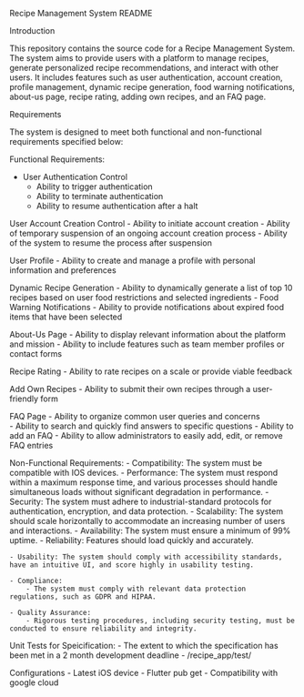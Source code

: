 Recipe Management System README

Introduction

This repository contains the source code for a Recipe Management System. The system aims to provide users with a platform to manage recipes, generate personalized recipe recommendations, and interact with other users. It includes features such as user authentication, account creation, profile management, dynamic recipe generation, food warning notifications, about-us page, recipe rating, adding own recipes, and an FAQ page.

Requirements

The system is designed to meet both functional and non-functional requirements specified below:

Functional Requirements:
- User Authentication Control
    - Ability to trigger authentication
    - Ability to terminate authentication
    - Ability to resume authentication after a halt

User Account Creation Control
    - Ability to initiate account creation
    - Ability of temporary suspension of an ongoing account creation process
    - Ability of the system to resume the process after suspension

User Profile
    - Ability to create and manage a profile with personal information and preferences

Dynamic Recipe Generation
    - Ability to dynamically generate a list of top 10 recipes based on user food restrictions and selected ingredients
    - Food Warning Notifications
    - Ability to provide notifications about expired food items that have been selected

About-Us Page
    - Ability to display relevant information about the platform and mission
    - Ability to include features such as team member profiles or contact forms

Recipe Rating
    - Ability to rate recipes on a scale or provide viable feedback

Add Own Recipes
    - Ability to submit their own recipes through a user-friendly form

FAQ Page
    - Ability to organize common user queries and concerns  
    - Ability to search and quickly find answers to specific questions
    - Ability to add an FAQ
    - Ability to allow administrators to easily add, edit, or remove FAQ entries

Non-Functional Requirements:
    - Compatibility: The system must be compatible with IOS devices.
    - Performance: The system must respond within a maximum response time, and various processes should handle simultaneous loads without significant degradation in performance.
    - Security: The system must adhere to industrial-standard protocols for authentication, encryption, and data protection.
    - Scalability: The system should scale horizontally to accommodate an increasing number of users and interactions.
    - Availability: The system must ensure a minimum of 99% uptime.
    - Reliability: Features should load quickly and accurately.

    - Usability: The system should comply with accessibility standards, have an intuitive UI, and score highly in usability testing.

    - Compliance:
        - The system must comply with relevant data protection regulations, such as GDPR and HIPAA.

    - Quality Assurance:
        - Rigorous testing procedures, including security testing, must be conducted to ensure reliability and integrity.

Unit Tests for Speicification:
    - The extent to which the specification has been met in a 2 month development deadline
    - /recipe_app/test/

Configurations 
    - Latest iOS device
    - Flutter pub get 
    - Compatibility with google cloud 